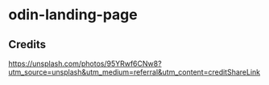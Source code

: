 # odin-landing-page

## Credits
https://unsplash.com/photos/95YRwf6CNw8?utm_source=unsplash&utm_medium=referral&utm_content=creditShareLink